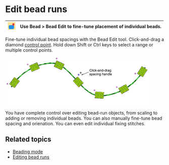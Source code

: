 # Edit bead runs

| ![BeadEdit.png](assets/BeadEdit.png) | Use Bead > Bead Edit to fine-tune placement of individual beads. |
| ------------------------------------ | ---------------------------------------------------------------- |

Fine-tune individual bead spacings with the Bead Edit tool. Click-and-drag a diamond [control point](../../glossary/glossary). Hold down Shift or Ctrl keys to select a range or multiple control points.

![EditBeading5.png](assets/EditBeading5.png)

You have complete control over editing bead-run objects, from scaling to adding or removing individual beads. You can also manually fine-tune bead spacing and orienation. You can even edit individual fixing stitches.

## Related topics

- [Beading mode](../../Applied/beading/Beading_mode)
- [Editing bead runs](../../Applied/beading/Editing_bead_runs)
